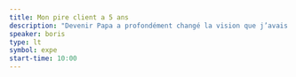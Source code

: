 ```yaml
---
title: Mon pire client a 5 ans
description: "Devenir Papa a profondément changé la vision que j’avais de mon métier et de moi même. Être un bon père est un défi de chaque jour qui fait de moi une meilleure personne et m’apporte énormément dans mes responsabilités de consultant en terme de compréhension, de pédagogie, d’accompagnent au succès et plus souvent qu’à mon goût… de patience."
speaker: boris
type: lt
symbol: expe
start-time: 10:00
---
```

